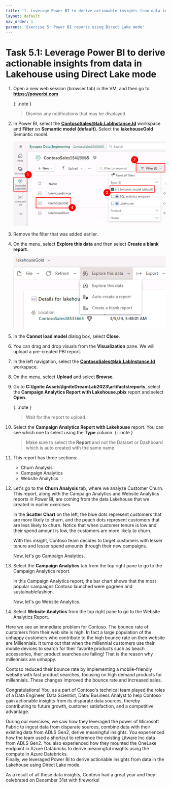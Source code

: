 ```yaml
---
title: '1. Leverage Power BI to derive actionable insights from data in Lakehouse using Direct Lake mode'
layout: default
nav_order: 1
parent: 'Exercise 5: Power BI reports using Direct Lake mode'
---
```


# Task 5.1: Leverage Power BI to derive actionable insights from data in Lakehouse using Direct Lake mode

1. Open a new web session (browser tab) in the VM, and then go to **https://powerbi.com**

	{: .note }
 	> Dismiss any notifications that may be displayed.

2. In Power BI, select the **ContosoSales@lab.LabInstance.Id** workspace and **Filter** on **Semantic model (default)**. Select the **lakehouseGold** Semantic model.
   
	![Close the browser.](../media/instructions240153/task-3.1.10.png)

4. Remove the filter that was added earlier.

3. On the menu, select **Explore this data** and then select **Create a blank report**.

	![Create a blank report.png](../media/instructions249094/CreateABlankReport.png)

3. In the **Cannot load model** dialog box, select **Close**.

4. You can drag and drop visuals from the **Visualization** pane. We will upload a pre-created PBI report.

5. In the left navigation, select the **ContosoSales@lab.LabInstance.Id** workspace. 

6. On the menu, select **Upload** and select **Browse**.

7. Go to **C:\Ignite Assets\IgniteDreamLab2023\artifacts\reports**, select the **Campaign Analytics Report with Lakehouse.pbix** report and select **Open**.

	{: .note }
 	> Wait for the report to upload.

8. Select the **Campaign Analytics Report with Lakehouse** report. You can see which one to select using the **Type** column.
	{: .note }
 	> Make sure to select the **Report** and not the Dataset or Dashboard which is auto created with the same name.

9. This report has three sections:
	- Churn Analysis
	- Campaign Analytics
	- Website Analytics

10. Let's go to the **Churn Analysis** tab, where we analyze Customer Churn. This report, along with the Campaign Analytics and Website Analytics reports in Power BI, are coming from the data Lakehouse that we created in earlier exercises.

	In the **Scatter Chart** on the left, the blue dots represent customers that are more likely to churn, and the peach dots represent customers that are less likely to churn. Notice that when customer tenure is low and their spend amount is low, the customers are more likely to churn.

	With this insight, Contoso team decides to target customers with lesser tenure and lesser spend amounts through their new campaigns.

	Now, let's go Campaign Analytics.

11. Select the **Campaign Analytics** tab from the top right pane to go to the Campaign Analytics report.

	In this Campaign Analytics report, the bar chart shows that the most popular campaigns Contoso launched were gogreen and sustainablefashion.

	Now, let's go Website Analytics. 

12. Select **Website Analytics** from the top right pane to go to the Website Analytics Report.

Here we see an immediate problem for Contoso. The bounce rate of customers from their web site is high. In fact a large population of the unhappy customers who contribute to the high bounce rate on their website are Millennials. It turns out that when the millennial customers use their mobile devices to search for their favorite products such as beach accessories, their product searches are failing! That is the reason why millennials are unhappy. 

Contoso reduced their bounce rate by implementing a mobile-friendly website with fast product searches, focusing on high demand products for millennials. These changes improved the bounce rate and increased sales.

Congratulations! You, as a part of Contoso's technical team played the roles of a Data Engineer, Data Scientist, Data/ Business Analyst to help Contoso gain actionable insights from its disparate data sources, thereby contributing to future growth, customer satisfaction, and a competitive advantage.

During our exercises, we saw how they leveraged the power of Microsoft Fabric to ingest data from disparate sources, combine data with their existing data from ADLS Gen2, derive meaningful insights. You experienced how the team used a shortcut to reference the existing  Litware Inc data from ADLS Gen2. You also experienced how they mounted the OneLake endpoint in Azure Databricks to derive meaningful insights using the compute in Azure Databricks.  
Finally, we leveraged Power BI to derive actionable insights from data in the Lakehouse using Direct Lake mode.

As a result of all these data insights, Contoso had a great year and they celebrated on December 31st with fireworks! 
